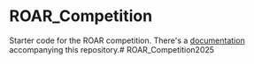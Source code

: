 # ROAR_Competition

Starter code for the ROAR competition. There's a [documentation](https://roar.gitbook.io/roar-competition-documentation/) accompanying this repository.#   R O A R _ C o m p e t i t i o n 2 0 2 5 
 

 
